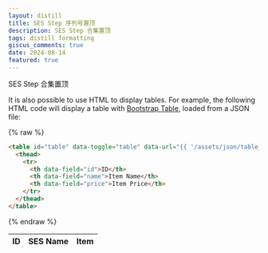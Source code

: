 ```yaml
---
layout: distill
title: SES Step 序列号置顶
description: SES Step 合集置顶
tags: distill formatting
giscus_comments: true
date: 2024-08-14
featured: true
---
```






SES Step 合集置顶

It is also possible to use HTML to display tables. For example, the following HTML code will display a table with [Bootstrap Table](https://bootstrap-table.com/), loaded from a JSON file:

{% raw  %}

```html
<table id="table" data-toggle="table" data-url="{{ '/assets/json/table_data.json' | relative_url }}">
  <thead>
    <tr>
      <th data-field="id">ID</th>
      <th data-field="name">Item Name</th>
      <th data-field="price">Item Price</th>
    </tr>
  </thead>
</table>
```

{% endraw  %}

<table
  data-toggle="table"
  data-url="{{ '/assets/json/table_data2.json' | relative_url }}">
  <thead>
    <tr>
      <th data-field="id">ID</th>
      <th data-field="name">SES Name</th>
      <th data-field="item">Item </th>
    </tr>
  </thead>
</table>

<p></p>

